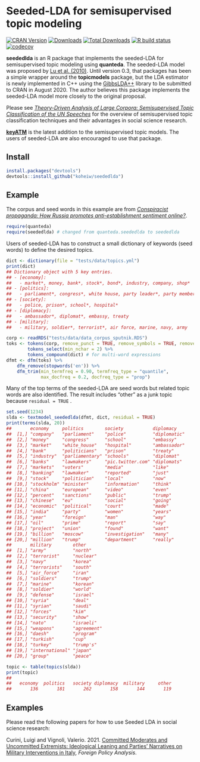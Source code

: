 
# Seeded-LDA for semisupervised topic modeling

<!-- badges: start -->

[![CRAN
Version](https://www.r-pkg.org/badges/version/seededlda)](https://CRAN.R-project.org/package=seededlda)
[![Downloads](https://cranlogs.r-pkg.org/badges/seededlda)](https://CRAN.R-project.org/package=seededlda)
[![Total
Downloads](https://cranlogs.r-pkg.org/badges/grand-total/seededlda?color=orange)](https://CRAN.R-project.org/package=seededlda)
[![R build
status](https://github.com/koheiw/seededlda/workflows/R-CMD-check/badge.svg)](https://github.com/koheiw/seededlda/actions)
[![codecov](https://codecov.io/gh/koheiw/seededlda/branch/master/graph/badge.svg)](https://codecov.io/gh/koheiw/seededlda)
<!-- badges: end -->

**seededlda** is an R package that implements the seeded-LDA for
semisupervised topic modeling using **quanteda**. The seeded-LDA model
was proposed by [Lu et
al. (2010)](https://dl.acm.org/citation.cfm?id=2119585). Until version
0.3, that packages has been a simple wrapper around the **topicmodels**
package, but the LDA estimator is newly implemented in C++ using the
[GibbsLDA++](http://gibbslda.sourceforge.net/) library to be submitted
to CRAN in August 2020. The author believes this package implements the
seeded-LDA model more closely to the original proposal.

Please see [*Theory-Driven Analysis of Large Corpora: Semisupervised
Topic Classification of the UN
Speeches*](https://journals.sagepub.com/doi/full/10.1177/0894439320907027)
for the overview of semisupervised topic classification techniques and
their advantages in social science research.

[**keyATM**](https://github.com/keyATM/keyATM) is the latest addition to
the semisupervised topic models. The users of seeded-LDA are also
encouraged to use that package.

## Install

``` r
install.packages("devtools")
devtools::install_github("koheiw/seededlda") 
```

## Example

The corpus and seed words in this example are from [*Conspiracist
propaganda: How Russia promotes anti-establishment sentiment
online?*](https://koheiw.net/wp-content/uploads/2019/06/Sputnik-05-ECPR.pdf).

``` r
require(quanteda)
require(seededlda) # changed from quanteda.seededlda to seededlda
```

Users of seeded-LDA has to construct a small dictionary of keywords
(seed words) to define the desired topics.

``` r
dict <- dictionary(file = "tests/data/topics.yml")
print(dict)
## Dictionary object with 5 key entries.
## - [economy]:
##   - market*, money, bank*, stock*, bond*, industry, company, shop*
## - [politics]:
##   - parliament*, congress*, white house, party leader*, party member*, voter*, lawmaker*, politician*
## - [society]:
##   - police, prison*, school*, hospital*
## - [diplomacy]:
##   - ambassador*, diplomat*, embassy, treaty
## - [military]:
##   - military, soldier*, terrorist*, air force, marine, navy, army
```

``` r
corp <- readRDS("tests/data/data_corpus_sputnik.RDS")
toks <- tokens(corp, remove_punct = TRUE, remove_symbols = TRUE, remove_number = TRUE) %>%
        tokens_select(min_nchar = 2) %>% 
        tokens_compound(dict) # for multi-word expressions
dfmt <- dfm(toks) %>% 
    dfm_remove(stopwords('en')) %>% 
    dfm_trim(min_termfreq = 0.90, termfreq_type = "quantile", 
             max_docfreq = 0.2, docfreq_type = "prop")
```

Many of the top terms of the seeded-LDA are seed words but related topic
words are also identified. The result includes “other” as a junk topic
because `residual = TRUE` .

``` r
set.seed(1234)
slda <- textmodel_seededlda(dfmt, dict, residual = TRUE)
print(terms(slda, 20))
##       economy     politics        society           diplomacy   
##  [1,] "company"   "parliament"    "police"          "diplomatic"
##  [2,] "money"     "congress"      "school"          "embassy"   
##  [3,] "market"    "white_house"   "hospital"        "ambassador"
##  [4,] "bank"      "politicians"   "prison"          "treaty"    
##  [5,] "industry"  "parliamentary" "schools"         "diplomat"  
##  [6,] "banks"     "lawmakers"     "pic.twitter.com" "diplomats" 
##  [7,] "markets"   "voters"        "media"           "like"      
##  [8,] "banking"   "lawmaker"      "reported"        "just"      
##  [9,] "stock"     "politician"    "local"           "now"       
## [10,] "stockholm" "minister"      "information"     "think"     
## [11,] "china"     "european"      "video"           "even"      
## [12,] "percent"   "sanctions"     "public"          "trump"     
## [13,] "chinese"   "eu"            "social"          "going"     
## [14,] "economic"  "political"     "court"           "made"      
## [15,] "india"     "party"         "women"           "years"     
## [16,] "year"      "foreign"       "man"             "way"       
## [17,] "oil"       "prime"         "report"          "say"       
## [18,] "project"   "union"         "found"           "want"      
## [19,] "billion"   "moscow"        "investigation"   "many"      
## [20,] "million"   "trump"         "department"      "really"    
##       military        other      
##  [1,] "army"          "north"    
##  [2,] "terrorist"     "nuclear"  
##  [3,] "navy"          "korea"    
##  [4,] "terrorists"    "south"    
##  [5,] "air_force"     "iran"     
##  [6,] "soldiers"      "trump"    
##  [7,] "marine"        "korean"   
##  [8,] "soldier"       "world"    
##  [9,] "defense"       "israel"   
## [10,] "syria"         "deal"     
## [11,] "syrian"        "saudi"    
## [12,] "forces"        "kim"      
## [13,] "security"      "show"     
## [14,] "nato"          "israeli"  
## [15,] "weapons"       "agreement"
## [16,] "daesh"         "program"  
## [17,] "turkish"       "cup"      
## [18,] "turkey"        "trump's"  
## [19,] "international" "japan"    
## [20,] "group"         "peace"
```

``` r
topic <- table(topics(slda))
print(topic)
## 
##   economy  politics   society diplomacy  military     other 
##       136       181       262       158       144       119
```

## Examples

Please read the following papers for how to use Seeded LDA in social
science research:

Curini, Luigi and Vignoli, Valerio. 2021. [Committed Moderates and
Uncommitted Extremists: Ideological Leaning and Parties’ Narratives on
Military Interventions in Italy](https://doi.org/10.1093/fpa/orab016),
*Foreign Policy Analysis*.

